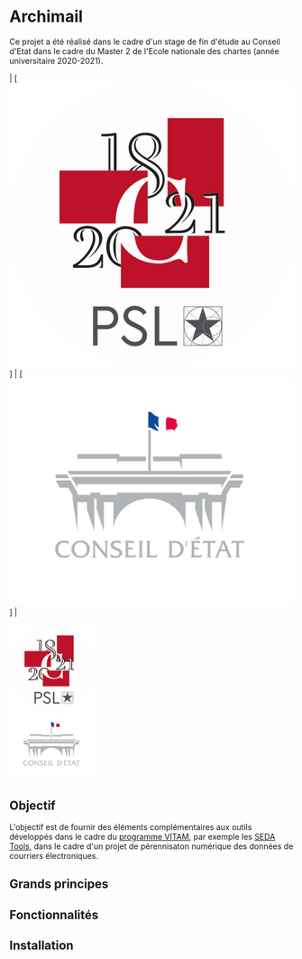 # Archimail

Ce projet a été réalisé dans le cadre d'un stage de fin d'étude au Conseil d'Etat dans le cadre du Master 2 de l'Ecole nationale des chartes (année universitaire 2020-2021).

| [![ENC](./images/enc.jpeg)] | [![CE](./images/ce.jpeg)] |

 <div class="row">
  <div class="column" id="left">
    <img src="./images/enc.jpeg" alt="enc" width="30%" height="30%"/>
  </div>
  <div class="column" id="right">
    <img src="./images/ce.jpeg" alt="ce" width="30%" height="30%"/>
  </div>
</div> 

## Objectif

L'objectif est de fournir des éléments complémentaires aux outils développés dans le cadre du [programme VITAM](https://www.programmevitam.fr/), par exemple les [SEDA Tools](https://github.com/ProgrammeVitam/sedatools), dans le cadre d'un projet de pérennisaton numérique des données de courriers électroniques. 

## Grands principes

## Fonctionnalités

## Installation
